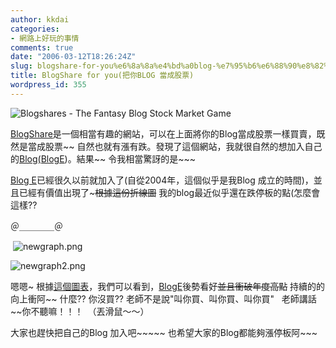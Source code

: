 ```yaml
---
author: kkdai
categories:
- 網路上好玩的事情
comments: true
date: "2006-03-12T18:26:24Z"
slug: blogshare-for-you%e6%8a%8a%e4%bd%a0blog-%e7%95%b6%e6%88%90%e8%82%a1%e7%a5%a8
title: BlogShare for you(把你BLOG 當成股票)
wordpress_id: 355
---
```


![Blogshares - The Fantasy Blog Stock Market Game](http://blogshares.com/images/logo_bar_1.jpg)

[BlogShare](http://blogshares.com/index.php)是一個相當有趣的網站，可以在上面將你的Blog當成股票一樣買賣，既然是當成股票~~ 自然也就有漲有跌。發現了這個網站，我就很自然的想加入自己的[Blog(BlogE](http://www.evanlin.com/blog/))。結果~~ 令我相當驚訝的是~~~

[Blog E](http://blogshares.com/blogs.php?blog=http%3A%2F%2Fwww.evanlin.com%2Fblog%2F&PHPSESSID=dd26ed8d66c1a5ea980a27074ff197f1)已經很久以前就加入了(自從2004年，這個似乎是我Blog 成立的時間)，並且已經有價值出現了~~~根據這份折線圖~~ 我的blog最近似乎還在跌停板的點(怎麼會這樣?? 　　　　　　

＠＿＿＿＿＠

 ![newgraph.png](http://www.evanlin.com/blog/archives/20060312/newgraph.png)

![newgraph2.png](http://www.evanlin.com/blog/archives/20060312/newgraph2.png)

嗯嗯~ 根據[這個圖表](http://blogshares.com/newgraph.php?type=price&large=true&blog=http://www.evanlin.com/blog/)，我們可以看到，[BlogE](http://www.evanlin.com/blog/)後勢看好~~並且衝破年度高點~~ 持續的的向上衝阿~~ 什麼?? 你沒買?? 老師不是說"叫你買、叫你買、叫你買"   老師講話~~你不聽嘛！！！　（丟滑鼠～～）

大家也趕快把自己的Blog 加入吧~~~~~ 也希望大家的Blog都能夠漲停板阿~~~
